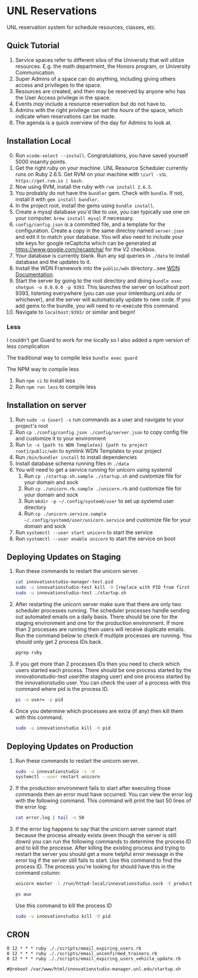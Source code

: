 # UNL Reservations

UNL reservation system for schedule resources, classes, etc.

## Quick Tutorial

1. Service spaces refer to different silos of the University that will utilize resources. E.g. the math department, the Honors program, or University Communication.
2. Super Admins of a space can do anything, including giving others access and privileges to the space.
3. Resources are created, and then may be reserved by anyone who has the User Access privilege in the space. 
4. Events *may* include a resource reservation but do not have to.
5. Admins with the right privilege can set the *hours* of the space, which indicate when reservations can be made.
6. The agenda is a quick overview of the day for Admins to look at.

## Installation Local

0. Run `xcode-select --install`. Congratulations, you have saved yourself 5000 insanity points.
1. Get the right ruby on your machine. UNL Resource Scheduler currently runs on Ruby 2.6.5. Get RVM on your machine with `\curl -sSL https://get.rvm.io | bash`.
2. Now using RVM, install the ruby with `rvm install 2.6.5`.
3. You probably do not have the `bundler` gem. Check with `bundle`. If not, install it with `gem install bundler`.
4. In the project root, install the gems using `bundle install`.
5. Create a mysql database you'd like to use, you can typically use one on your computer. `brew install mysql` if necessary. 
6. `config/config.json` is a committed file, and a template for the configuration. Create a copy in the same directoy named `server.json` and edit it to match your database. You will also need to include your site keys for google reCaptcha which can be generated at https://www.google.com/recaptcha/ for the V2 checkbox.
7. Your database is currently blank. Run any sql queries in `./data` to install database and the updates to it.
8. Install the WDN Framework into the `public/wdn` directory...see [WDN Documentation](http://wdn.unl.edu/documentation).
9. Start the server by going to the root directory and doing `bundle exec shotgun -o 0.0.0.0 -p 9393`. This launches the server on localhost port 9393, listening everywhere (you can use your iimlemburg.unl.edu or whichever), and the server will automatically update to new code. If you add gems to the bundle, you will need to re-execute this command.
10. Navigate to `localhost:9393/` or similar and begin!

### Less

I couldn't get Guard to work for me locally so I also added a npm version of less complication

The traditional way to compile less `bundle exec guard`

The NPM way to compile less

1. Run `npm ci` to install less
2. Run `npm run less` to compile less

## Installation on server

1. Run `sudo -u {user} -s` run commands as a user and navigate to your project's root
2. Run `cp ./config/config.json ./config/server.json` to copy config file and customize it to your environment
3. Run `ln -s {path to WDN Templates} {path to project root}/public/wdn` to symlink WDN Templates to your project
4. Run `/bin/bundler install` to install dependencies
5. Install database schema running files in `./data`
6. You will need to get a service running for unicorn using systemd
    1. Run `cp ./startup.sh.sample ./startup.sh` and customize file for your domain and sock
    2. Run `cp ./unicorn.rb.sample ./unicorn.rb` and customize file for your domain and sock
    3. Run `mkdir -p ~/.config/systemd/user` to set up systemd user directory
    4. Run `cp ./unicorn.service.sample ~/.config/systemd/user/unicorn.service` and customize file for your domain and sock
7. Run `systemctl --user start unicorn` to start the service
8. Run `systemctl --user enable unicorn` to start the service on boot

## Deploying Updates on Staging

1. Run these commands to restart the unicorn server.

    ``` bash
    cat innovationstudio-manager-test.pid
    sudo -u innovationstudio-test kill -9 [replace with PID from first command]
    sudo -u innovationstudio-test ./startup.sh
    ```

2. After restarting the unicorn server make sure that there are only two scheduler processes running. The scheduler processes handle sending out automated emails on a daily basis. There should be one for the staging environment and one for the production environment. If more than 2 processes are running then users will receive duplicate emails. Run the command below to check if multiple processes are running. You should only get 2 process IDs back.

    ``` bash
    pgrep ruby
    ```

3. If you get more than 2 processes IDs then you need to check which users started each process. There should be one process started by the innovationstudio-test user(the staging user) and one process started by the innovationstudio user. You can check the user of a process with this command where pid is the process ID.

    ``` bash
    ps -o user= -p pid
    ```

4. Once you determine which processes are extra (if any) then kill them with this command.

    ``` bash
    sudo -u innovationstudio kill -9 pid
    ```

## Deploying Updates on Production

1. Run these commands to restart the unicorn server.

    ``` bash
    sudo -u innovationstudio -s -H
    systemctl --user restart unicorn
    ```

2. If the production environment fails to start after executing those commands then an error must have occurred. You can view the error log with the following command. This command will print the last 50 lines of the error log:

    ``` bash
    cat error.log | tail -n 50
    ```

3. If the error log happens to say that the unicorn server cannot start because the process already exists (even though the server is still down) you can run the following commands to determine the process ID and to kill the processe. After killing the existing process and trying to restart the server you should get a more helpful error message in the error log if the server still fails to start.
Use this command to find the process ID. The process you're looking for should have this in the command column:

    ``` bash
    unicorn master -l /run/httpd-local/innovationstudio.sock -E production -c /var/www/html/innovationstudio-manager.unl.edu/unicorn.rb
    ```

    ``` bash
    ps aux
    ```

    Use this command to kill the process ID

    ``` bash
    sudo -u innovationstudio kill -9 pid
    ```

## CRON

``` text
0 12 * * * ruby ././scripts/email_expiring_users.rb
0 12 * * * ruby ././scripts/email_unconfirmed_trainers.rb
0 22 * * * ruby ././scripts/email_expiring_users_vehicle_update.rb

#@reboot /var/www/html/innovationstudio-manager.unl.edu/startup.sh
```

